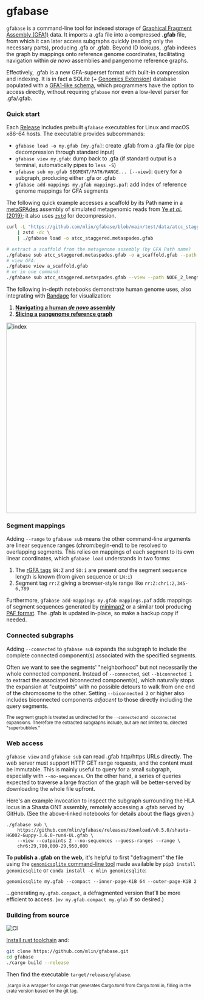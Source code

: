 # gfabase

`gfabase` is a command-line tool for indexed storage of [Graphical Fragment Assembly (GFA1)](https://github.com/GFA-spec/GFA-spec) data. It imports a .gfa file into a compressed **.gfab** file, from which it can later access subgraphs quickly (reading only the necessary parts), producing .gfa or .gfab. Beyond ID lookups, .gfab indexes the graph by mappings onto reference genome coordinates, facilitating navigation within *de novo* assemblies and pangenome reference graphs.

Effectively, .gfab is a new GFA-superset format with built-in compression and indexing. It is in fact a SQLite (+ [Genomics Extension](https://github.com/mlin/GenomicSQLite)) database populated with a [GFA1-like schema](src/schema/GFA1.sql), which programmers have the option to access directly, without requiring `gfabase` nor even a low-level parser for .gfa/.gfab.

### Quick start

Each [Release](https://github.com/mlin/gfabase/releases) includes prebuilt `gfabase` executables for Linux and macOS x86-64 hosts. The executable provides subcommands:

* `gfabase load -o my.gfab [my.gfa]`: create .gfab from a .gfa file (or pipe decompression through standard input)
* `gfabase view my.gfab`: dump back to .gfa (if standard output is a terminal, automatically pipes to `less -S`)
* `gfabase sub my.gfab SEGMENT/PATH/RANGE... [--view]`: query for a subgraph, producing either .gfa or .gfab
* `gfabase add-mappings my.gfab mappings.paf`: add index of reference genome mappings for GFA segments

The following quick example accesses a scaffold by its Path name in a [metaSPAdes](https://cab.spbu.ru/software/meta-spades/) assembly of simulated metagenomic reads from [Ye <em>et al.</em> (2019)](https://dx.doi.org/10.1016/j.cell.2019.07.010); it also uses [`zstd`](https://github.com/facebook/zstd) for decompression.

```bash
curl -L "https://github.com/mlin/gfabase/blob/main/test/data/atcc_staggered.assembly_graph_with_scaffolds.gfa.zst?raw=true" \
    | zstd -dc \
    | ./gfabase load -o atcc_staggered.metaspades.gfab

# extract a scaffold from the metagenome assembly (by GFA Path name)
./gfabase sub atcc_staggered.metaspades.gfab -o a_scaffold.gfab --path NODE_2_length_747618_cov_15.708553_3
# view GFA:
./gfabase view a_scaffold.gfab
# or in one command:
./gfabase sub atcc_staggered.metaspades.gfab --view --path NODE_2_length_747618_cov_15.708553_3
```

The following in-depth notebooks demonstrate human genome uses, also integrating with [Bandage](https://rrwick.github.io/Bandage/) for visualization:

1. **[Navigating a human *de novo* assembly](https://nbviewer.jupyter.org/github/mlin/gfabase/blob/main/notebooks/gfabaseAssemblyNavigation.ipynb)**
2. **[Slicing a pangenome reference graph](https://nbviewer.jupyter.org/github/mlin/gfabase/blob/main/notebooks/gfabasePangenomeGraph.ipynb)**

<img width="500" alt="index" src="https://user-images.githubusercontent.com/356550/105319466-fd571080-5b68-11eb-9422-a0b3b01c7056.png">

### Segment mappings

Adding `--range` to `gfabase sub` means the other command-line arguments are linear sequence ranges (chrom:begin-end) to be resolved to overlapping segments. This relies on mappings of each segment to its own linear coordinates, which `gfabase load` understands in two forms:

1. The [rGFA tags](https://github.com/lh3/gfatools/blob/master/doc/rGFA.md) `SN:Z` and `SO:i` are present *and* the segment sequence length is known (from given sequence or `LN:i`)
2. Segment tag `rr:Z` giving a browser-style range like `rr:Z:chr1:2,345-6,789`

Furthermore, `gfabase add-mappings my.gfab mappings.paf` adds mappings of segment sequences generated by [minimap2](https://github.com/lh3/minimap2) or a similar tool producing [PAF format](https://github.com/lh3/miniasm/blob/master/PAF.md). The .gfab is updated in-place, so make a backup copy if needed.

### Connected subgraphs

Adding `--connected` to `gfabase sub` expands the subgraph to include the complete connected component(s) associated with the specified segments.

Often we want to see the segments' "neighborhood" but not necessarily the whole connected component. Instead of `--connected`, set `--biconnected 1` to extract the associated *bi*connected component(s), which naturally stops the expansion at "cutpoints" with no possible detours to walk from one end of the chromosome to the other. Setting `--biconnected 2` or higher also includes biconnected components *adjacent* to those directly including the query segments.

<sup>The segment graph is treated as undirected for the `--connected` and `-biconnected` expansions. Therefore the extracted subgraphs include, but are not limited to, directed "superbubbles."</sup>

### Web access

`gfabase view` and `gfabase sub` can read .gfab http/https URLs directly. The web server must support HTTP GET range requests, and the content must be immutable. This is mainly useful to query for a small subgraph, especially with `--no-sequences`. On the other hand, a series of queries expected to traverse a large fraction of the graph will be better-served by downloading the whole file upfront.

Here's an example invocation to inspect the subgraph surrounding the HLA locus in a Shasta ONT assembly, remotely accessing a .gfab served by GitHub. (See the above-linked notebooks for details about the flags given.)

```
./gfabase sub \
    https://github.com/mlin/gfabase/releases/download/v0.5.0/shasta-HG002-Guppy-3.6.0-run4-UL.gfab \
    --view --cutpoints 2 --no-sequences --guess-ranges --range \
    chr6:29,700,000-29,950,000
```

**To publish a .gfab on the web,** it's helpful to first "defragment" the file using the [`genomicsqlite` command-line tool](https://mlin.github.io/GenomicSQLite/guide_db/#genomicsqlite-interactive-shell) made available by `pip3 install genomicsqlite` or `conda install -c mlin genomicsqlite`:

```
genomicsqlite my.gfab --compact --inner-page-KiB 64 --outer-page-KiB 2
```

...generating `my.gfab.compact`, a defragmented version that'll be more efficient to access. (`mv my.gfab.compact my.gfab` if so desired.)

### Building from source

![CI](https://github.com/mlin/gfabase/workflows/CI/badge.svg?branch=main)

[Install rust toolchain](https://rustup.rs/) and:

```bash
git clone https://github.com/mlin/gfabase.git
cd gfabase
./cargo build --release
```

Then find the executable `target/release/gfabase`.

<sup>
./cargo is a wrapper for cargo that generates Cargo.toml from Cargo.toml.in, filling in the crate version based on the git tag.
</sup>
